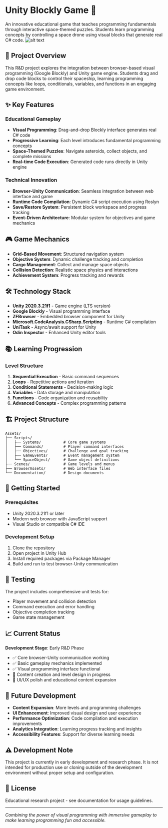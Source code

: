 # Unity Blockly Game 🚀

An innovative educational game that teaches programming fundamentals through interactive space-themed puzzles. Students learn programming concepts by controlling a space drone using visual blocks that generate real C# code.
![alt text](screenshot.png)
## 🎯 Project Overview

This R&D project explores the integration between browser-based visual programming (Google Blockly) and Unity game engine. Students drag and drop code blocks to control their spaceship, learning programming concepts like loops, conditionals, variables, and functions in an engaging game environment.

## ✨ Key Features

### Educational Gameplay
- **Visual Programming**: Drag-and-drop Blockly interface generates real C# code
- **Progressive Learning**: Each level introduces fundamental programming concepts
- **Space-Themed Puzzles**: Navigate asteroids, collect objects, and complete missions
- **Real-time Code Execution**: Generated code runs directly in Unity engine

### Technical Innovation
- **Browser-Unity Communication**: Seamless integration between web interface and game
- **Runtime Code Compilation**: Dynamic C# script execution using Roslyn
- **Save/Restore System**: Persistent block workspace and progress tracking
- **Event-Driven Architecture**: Modular system for objectives and game mechanics

## 🎮 Game Mechanics

- **Grid-Based Movement**: Structured navigation system
- **Objective System**: Dynamic challenge tracking and completion
- **Cargo Management**: Collect and manage space objects
- **Collision Detection**: Realistic space physics and interactions
- **Achievement System**: Progress tracking and rewards

## 🛠️ Technology Stack

- **Unity 2020.3.21f1** - Game engine (LTS version)
- **Google Blockly** - Visual programming interface
- **ZFBrowser** - Embedded browser component for Unity
- **Microsoft.CodeAnalysis.CSharp.Scripting** - Runtime C# compilation
- **UniTask** - Async/await support for Unity
- **Odin Inspector** - Enhanced Unity editor tools

## 📚 Learning Progression

### Level Structure
1. **Sequential Execution** - Basic command sequences
2. **Loops** - Repetitive actions and iteration
3. **Conditional Statements** - Decision-making logic
4. **Variables** - Data storage and manipulation
5. **Functions** - Code organization and reusability
6. **Advanced Concepts** - Complex programming patterns

## 🏗️ Project Structure

```
Assets/
├── Scripts/
│   ├── Systems/          # Core game systems
│   ├── Commands/         # Player command interfaces
│   ├── Objectives/       # Challenge and goal tracking
│   ├── GameEvents/       # Event management system
│   └── SpaceObject/      # Game object definitions
├── Scenes/               # Game levels and menus
├── BrowserAssets/        # Web interface files
└── Documentation/        # Design documents
```

## 🚀 Getting Started

### Prerequisites
- Unity 2020.3.21f1 or later
- Modern web browser with JavaScript support
- Visual Studio or compatible C# IDE

### Development Setup
1. Clone the repository
2. Open project in Unity Hub
3. Install required packages via Package Manager
4. Build and run to test browser-Unity communication

## 🧪 Testing

The project includes comprehensive unit tests for:
- Player movement and collision detection
- Command execution and error handling
- Objective completion tracking
- Game state management

## 📈 Current Status

**Development Stage**: Early R&D Phase
- ✅ Core browser-Unity communication working
- ✅ Basic gameplay mechanics implemented
- ✅ Visual programming interface functional
- 🔄 Content creation and level design in progress
- 🔄 UI/UX polish and educational content expansion

## 🎯 Future Development

- **Content Expansion**: More levels and programming challenges
- **UI Enhancement**: Improved visual design and user experience
- **Performance Optimization**: Code compilation and execution improvements
- **Analytics Integration**: Learning progress tracking and insights
- **Accessibility Features**: Support for diverse learning needs

## ⚠️ Development Note

This project is currently in early development and research phase. It is not intended for production use or cloning outside of the development environment without proper setup and configuration.

## 📄 License

Educational research project - see documentation for usage guidelines.

---

*Combining the power of visual programming with immersive gameplay to make learning programming fun and accessible.*
